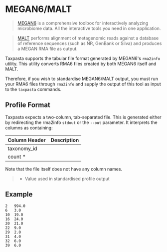 # MEGAN6/MALT

> [MEGAN6](https://uni-tuebingen.de/en/fakultaeten/mathematisch-naturwissenschaftliche-fakultaet/fachbereiche/informatik/lehrstuehle/algorithms-in-bioinformatics/software/megan6/) is a comprehensive toolbox for interactively analyzing microbiome data. All the interactive tools you need in one application.

> [MALT](https://uni-tuebingen.de/fakultaeten/mathematisch-naturwissenschaftliche-fakultaet/fachbereiche/informatik/lehrstuehle/algorithms-in-bioinformatics/software/malt/) performs alignment of metagenomic reads against a database of reference sequences (such as NR, GenBank or Silva) and produces a MEGAN RMA file as output.

Taxpasta supports the tabular file format generated by MEGAN6's `rma2info` utility. This utility converts RMA6 files created by both MEGAN6 itself and MALT.

Therefore, if you wish to standardise MEGAN6/MALT output, you must run your RMA6 files through `rma2info` and supply the output of this tool as input to the `taxpasta` commands.

## Profile Format

Taxpasta expects a two-column, tab-separated file. This is generated either by redirecting the rma2info `stdout` or the `--out` parameter. It interprets the columns as containing:

| Column Header | Description |
| ------------- | ----------- |
| taxonomy_id   |             |
| count *       |             |

Note that the file itself does not have any column names.

> * Value used in standardised profile output 

## Example

```text
2	994.0
6	3.0
10	19.0
16	24.0
20	21.0
22	9.0
29	2.0
31	4.0
32	6.0
39	6.0
```
